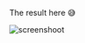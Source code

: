 The result here 😅


![screenshoot](https://user-images.githubusercontent.com/81199537/163724573-cbd3bc00-f717-48c2-bc00-c26a64e4e99d.png)
